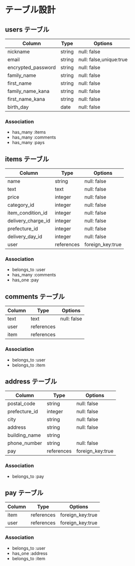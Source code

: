 # テーブル設計

## users テーブル

| Column            | Type       | Options                 |
| ----------------- | ---------- | ----------------------- |
| nickname          | string     | null: false             |
| email             | string     | null: false,unique:true |
| encrypted_password| string     | null: false             |
| family_name       | string     | null: false             |
| first_name        | string     | null: false             |
| family_name_kana  | string     | null: false             |
| first_name_kana   | string     | null: false             |
| birth_day         | date       | null: false             |



### Association

- has_many  :items
- has_many  :comments
- has_many  :pays

## items テーブル

| Column              | Type        | Options         |
| ------------------- | ----------- | --------------- |
| name                | string      | null: false     | 
| text                | text        | null: false     |
| price               | integer     | null: false     |
| category_id         | integer     | null: false     |
| item_condition_id   | integer     | null: false     |
| delivery_charge_id  | integer      | null: false    |
| prefecture_id       | integer     | null: false     |
| delivery_day_id     | integer     | null: false     |  
| user                | references  |foreign_key:true |

### Association

- belongs_to  :user
- has_many    :comments
- has_one     :pay

## comments テーブル

| Column      | Type       | Options     |
| ----------- | ---------- | ----------- |
| text        | text       | null: false |
| user        | references |             |
| item        | references |             |

### Association

- belongs_to  :user
- belongs_to  :item

## address テーブル

| Column              | Type        | Options          |
| ------------------- | ----------- | ---------------- |
| postal_code         | string      | null: false      |
| prefecture_id       | integer     | null: false      | 
| city                | string      | null: false      |
| address             | string      | null: false      |
| building_name       | string      |                  |
| phone_number        | string      | null: false      |
| pay                 | references  | foreign_key:true |


### Association


- belongs_to    :pay

## pay テーブル

| Column              | Type        | Options         |
| ------------------- | ----------- | --------------- |
| item                | references  |foreign_key:true |
| user                | references  |foreign_key:true |


### Association

- belongs_to  :user
- has_one     :address
- belongs_to  :item





